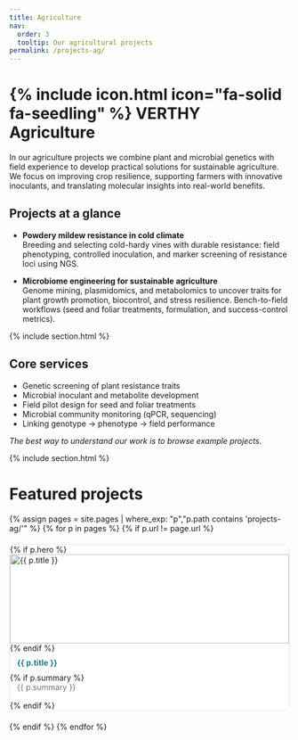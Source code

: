 ```yaml
---
title: Agriculture
nav:
  order: 3
  tooltip: Our agricultural projects
permalink: /projects-ag/
---
```


# {% include icon.html icon="fa-solid fa-seedling" %} VERTHY Agriculture

In our agriculture projects we combine plant and microbial genetics with field experience to develop practical solutions for sustainable agriculture. We focus on improving crop resilience, supporting farmers with innovative inoculants, and translating molecular insights into real-world benefits.

## Projects at a glance

- **Powdery mildew resistance in cold climate**  
  Breeding and selecting cold-hardy vines with durable resistance: field phenotyping, controlled inoculation, and marker screening of resistance loci using NGS.

- **Microbiome engineering for sustainable agriculture**  
  Genome mining, plasmidomics, and metabolomics to uncover traits for plant growth promotion, biocontrol, and stress resilience. Bench-to-field workflows (seed and foliar treatments, formulation, and success-control metrics).

{% include section.html %}

## Core services

- Genetic screening of plant resistance traits  
- Microbial inoculant and metabolite development  
- Field pilot design for seed and foliar treatments  
- Microbial community monitoring (qPCR, sequencing)  
- Linking genotype → phenotype → field performance  

*The best way to understand our work is to browse example projects.*

{% include section.html %}

# Featured projects

<div class="proj-grid">
  {% assign pages = site.pages | where_exp: "p","p.path contains 'projects-ag/'" %}
  {% for p in pages %}
    {% if p.url != page.url %}
      <a class="proj-card" href="{{ p.url | relative_url }}">
        {% if p.hero %}<img src="{{ p.hero | relative_url }}" alt="{{ p.title }}">{% endif %}
        <div class="proj-title">{{ p.title }}</div>
        {% if p.summary %}<div class="proj-summary">{{ p.summary }}</div>{% endif %}
      </a>
    {% endif %}
  {% endfor %}
</div>

<style>
.proj-grid{display:grid;grid-template-columns:repeat(auto-fill,minmax(260px,1fr));gap:20px;margin-top:1rem}
.proj-card{text-decoration:none;border:1px solid #e5e7eb;border-radius:10px;overflow:hidden;background:#fff;transition:.2s}
.proj-card:hover{transform:translateY(-4px);box-shadow:0 10px 20px rgba(0,0,0,.08)}
.proj-card img{width:100%;height:160px;object-fit:cover}
.proj-title{font-weight:700;color:#217f82;padding:.6rem .8rem}
.proj-summary{color:#6b7280;padding:0 .8rem 1rem}
</style>
